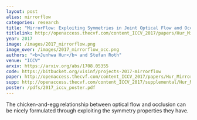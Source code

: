```yaml
---
layout: post
alias: mirrorflow
categories: research
title: "MirrorFlow: Exploiting Symmetries in Joint Optical Flow and Occlusion Estimation"
titlelink: http://openaccess.thecvf.com/content_ICCV_2017/papers/Hur_MirrorFlow_Exploiting_Symmetries_ICCV_2017_paper.pdf
year: 2017
image: /images/2017_mirrorflow.png
image_over: /images/2017_mirrorflow_occ.png
authors: "<b>Junhwa Hur</b> and Stefan Roth"
venue: "ICCV"
arxiv: https://arxiv.org/abs/1708.05355
code: https://bitbucket.org/visinf/projects-2017-mirrorflow
paper: http://openaccess.thecvf.com/content_ICCV_2017/papers/Hur_MirrorFlow_Exploiting_Symmetries_ICCV_2017_paper.pdf
supp: http://openaccess.thecvf.com/content_ICCV_2017/supplemental/Hur_MirrorFlow_Exploiting_Symmetries_ICCV_2017_supplemental.pdf
poster: /pdfs/2017_iccv_poster.pdf
---
```


The chicken-and-egg relationship between optical flow and occlusion can be nicely formulated through exploiting the symmetry properties they have.